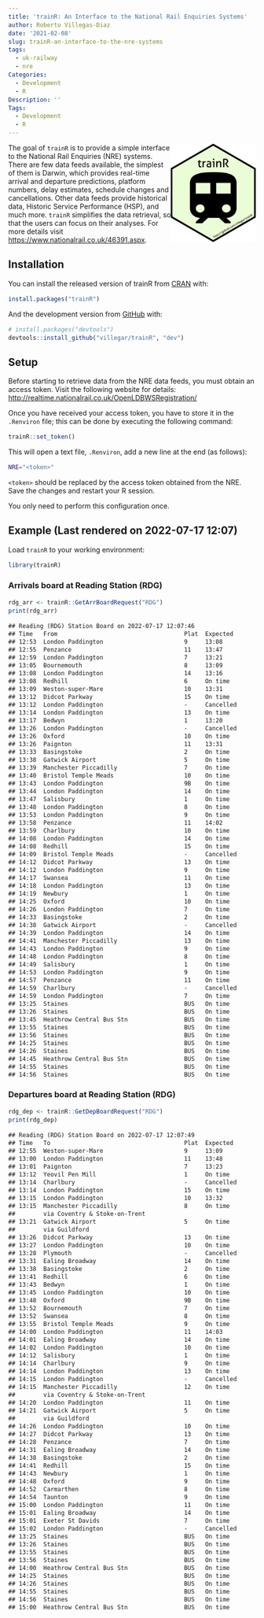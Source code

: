```yaml
---
title: 'trainR: An Interface to the National Rail Enquiries Systems'
author: Roberto Villegas-Diaz
date: '2021-02-08'
slug: trainR-an-interface-to-the-nre-systems
tags:
  - uk-railway
  - nre
Categories:
  - Development
  - R
Description: ''
Tags:
  - Development
  - R
---
```


<img src="https://raw.githubusercontent.com/villegar/trainR/main/inst/images/logo.png" alt="logo" align="right" height=200px/>

The goal of `trainR` is to provide a simple interface to the 
National Rail Enquiries (NRE) systems. There are few data feeds 
available, the simplest of them is Darwin, which provides real-time 
arrival and departure predictions, platform numbers, delay estimates, 
schedule changes and cancellations. Other data feeds provide historical 
data, Historic Service Performance (HSP), and much more. `trainR` 
simplifies the data retrieval, so that the users can focus on their 
analyses. For more details visit 
https://www.nationalrail.co.uk/46391.aspx.

## Installation

You can install the released version of trainR from [CRAN](https://CRAN.R-project.org) with:

``` r
install.packages("trainR")
```

And the development version from [GitHub](https://github.com/) with:

``` r
# install.packages("devtools")
devtools::install_github("villegar/trainR", "dev")
```

## Setup
Before starting to retrieve data from the NRE data feeds, you must obtain an access token. 
Visit the following website for details: http://realtime.nationalrail.co.uk/OpenLDBWSRegistration/

Once you have received your access token, you have to store it in the `.Renviron` file; this can be 
done by executing the following command:


```r
trainR::set_token()
```

This will open a text file, `.Renviron`, add a new line at the end (as follows):

```bash
NRE="<token>"
```

`<token>` should be replaced by the access token obtained from the NRE. Save the changes and restart 
your R session.

You only need to perform this configuration once.

## Example (Last rendered on 2022-07-17 12:07)

Load `trainR` to your working environment:

```r
library(trainR)
```

### Arrivals board at Reading Station (RDG)


```r
rdg_arr <- trainR::GetArrBoardRequest("RDG")
print(rdg_arr)
```

```
## Reading (RDG) Station Board on 2022-07-17 12:07:46
## Time   From                                    Plat  Expected
## 12:53  London Paddington                       9     13:08
## 12:55  Penzance                                11    13:47
## 12:59  London Paddington                       7     13:21
## 13:05  Bournemouth                             8     13:09
## 13:08  London Paddington                       14    13:16
## 13:08  Redhill                                 6     On time
## 13:09  Weston-super-Mare                       10    13:31
## 13:12  Didcot Parkway                          15    On time
## 13:12  London Paddington                       -     Cancelled
## 13:14  London Paddington                       13    On time
## 13:17  Bedwyn                                  1     13:20
## 13:26  London Paddington                       -     Cancelled
## 13:26  Oxford                                  10    On time
## 13:26  Paignton                                11    13:31
## 13:33  Basingstoke                             2     On time
## 13:38  Gatwick Airport                         5     On time
## 13:39  Manchester Piccadilly                   7     On time
## 13:40  Bristol Temple Meads                    10    On time
## 13:43  London Paddington                       9B    On time
## 13:44  London Paddington                       14    On time
## 13:47  Salisbury                               1     On time
## 13:48  London Paddington                       8     On time
## 13:53  London Paddington                       9     On time
## 13:58  Penzance                                11    14:02
## 13:59  Charlbury                               10    On time
## 14:08  London Paddington                       14    On time
## 14:08  Redhill                                 15    On time
## 14:09  Bristol Temple Meads                    -     Cancelled
## 14:12  Didcot Parkway                          13    On time
## 14:12  London Paddington                       9     On time
## 14:17  Swansea                                 11    On time
## 14:18  London Paddington                       13    On time
## 14:19  Newbury                                 1     On time
## 14:25  Oxford                                  10    On time
## 14:26  London Paddington                       7     On time
## 14:33  Basingstoke                             2     On time
## 14:38  Gatwick Airport                         -     Cancelled
## 14:39  London Paddington                       14    On time
## 14:41  Manchester Piccadilly                   13    On time
## 14:43  London Paddington                       9     On time
## 14:48  London Paddington                       8     On time
## 14:49  Salisbury                               1     On time
## 14:53  London Paddington                       9     On time
## 14:57  Penzance                                11    On time
## 14:59  Charlbury                               -     Cancelled
## 14:59  London Paddington                       7     On time
## 13:25  Staines                                 BUS   On time
## 13:26  Staines                                 BUS   On time
## 13:45  Heathrow Central Bus Stn                BUS   On time
## 13:55  Staines                                 BUS   On time
## 13:56  Staines                                 BUS   On time
## 14:25  Staines                                 BUS   On time
## 14:26  Staines                                 BUS   On time
## 14:45  Heathrow Central Bus Stn                BUS   On time
## 14:55  Staines                                 BUS   On time
## 14:56  Staines                                 BUS   On time
```

### Departures board at Reading Station (RDG)


```r
rdg_dep <- trainR::GetDepBoardRequest("RDG")
print(rdg_dep)
```

```
## Reading (RDG) Station Board on 2022-07-17 12:07:49
## Time   To                                      Plat  Expected
## 12:55  Weston-super-Mare                       9     13:09
## 13:00  London Paddington                       11    13:48
## 13:01  Paignton                                7     13:23
## 13:12  Yeovil Pen Mill                         1     On time
## 13:14  Charlbury                               -     Cancelled
## 13:14  London Paddington                       15    On time
## 13:15  London Paddington                       10    13:32
## 13:15  Manchester Piccadilly                   8     On time
##        via Coventry & Stoke-on-Trent           
## 13:21  Gatwick Airport                         5     On time
##        via Guildford                           
## 13:26  Didcot Parkway                          13    On time
## 13:27  London Paddington                       10    On time
## 13:28  Plymouth                                -     Cancelled
## 13:31  Ealing Broadway                         14    On time
## 13:38  Basingstoke                             2     On time
## 13:41  Redhill                                 6     On time
## 13:43  Bedwyn                                  1     On time
## 13:45  London Paddington                       10    On time
## 13:48  Oxford                                  9B    On time
## 13:52  Bournemouth                             7     On time
## 13:52  Swansea                                 8     On time
## 13:55  Bristol Temple Meads                    9     On time
## 14:00  London Paddington                       11    14:03
## 14:01  Ealing Broadway                         14    On time
## 14:02  London Paddington                       10    On time
## 14:12  Salisbury                               1     On time
## 14:14  Charlbury                               9     On time
## 14:14  London Paddington                       13    On time
## 14:15  London Paddington                       -     Cancelled
## 14:15  Manchester Piccadilly                   12    On time
##        via Coventry & Stoke-on-Trent           
## 14:20  London Paddington                       11    On time
## 14:21  Gatwick Airport                         5     On time
##        via Guildford                           
## 14:26  London Paddington                       10    On time
## 14:27  Didcot Parkway                          13    On time
## 14:28  Penzance                                7     On time
## 14:31  Ealing Broadway                         14    On time
## 14:38  Basingstoke                             2     On time
## 14:41  Redhill                                 15    On time
## 14:43  Newbury                                 1     On time
## 14:48  Oxford                                  9     On time
## 14:52  Carmarthen                              8     On time
## 14:54  Taunton                                 9     On time
## 15:00  London Paddington                       11    On time
## 15:01  Ealing Broadway                         14    On time
## 15:01  Exeter St Davids                        7     On time
## 15:02  London Paddington                       -     Cancelled
## 13:25  Staines                                 BUS   On time
## 13:26  Staines                                 BUS   On time
## 13:55  Staines                                 BUS   On time
## 13:56  Staines                                 BUS   On time
## 14:00  Heathrow Central Bus Stn                BUS   On time
## 14:25  Staines                                 BUS   On time
## 14:26  Staines                                 BUS   On time
## 14:55  Staines                                 BUS   On time
## 14:56  Staines                                 BUS   On time
## 15:00  Heathrow Central Bus Stn                BUS   On time
```
